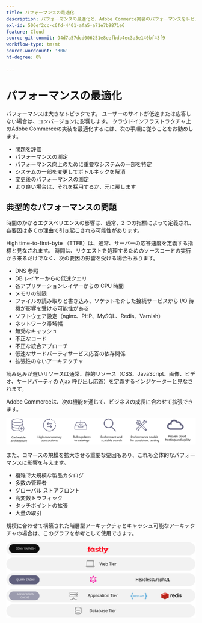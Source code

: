 ```yaml
---
title: パフォーマンスの最適化
description: パフォーマンスの最適化と、Adobe Commerce実装のパフォーマンスをレビューするために実行する手順について説明します。
exl-id: 506ef2cc-c6fd-4401-afa5-a71e7b9871e6
feature: Cloud
source-git-commit: 94d7a57dcd006251e8eefbdb4ec3a5e140bf43f9
workflow-type: tm+mt
source-wordcount: '306'
ht-degree: 0%

---
```


# パフォーマンスの最適化

パフォーマンスは大きなトピックです。 ユーザーのサイトが低速または応答しない場合は、コンバージョンに影響します。 クラウドインフラストラクチャ上のAdobe Commerceの実装を最適化するには、次の手順に従うことをお勧めします。

- 問題を評価
- パフォーマンスの測定
- パフォーマンス向上のために重要なシステムの一部を特定
- システムの一部を変更してボトルネックを解消
- 変更後のパフォーマンスの測定
- より良い場合は、それを採用するか、元に戻します

## 典型的なパフォーマンスの問題

時間のかかるエクスペリエンスの影響は、通常、2 つの指標によって定義され、各要因は多くの理由で引き起こされる可能性があります。

High time-to-first-byte （TTFB）は、通常、サーバーの応答速度を定義する指標と見なされます。 時間は、リクエストを処理するためのソースコードの実行から来るだけでなく、次の要因の影響を受ける場合もあります。

- DNS 参照
- DB レイヤーからの低速クエリ
- 各アプリケーションレイヤーからの CPU 時間
- メモリの制限
- ファイルの読み取りと書き込み、ソケットを介した接続サービスから I/O 待機が影響を受ける可能性がある
- ソフトウェア設定（nginx、PHP、MySQL、Redis、Varnish）
- ネットワーク帯域幅
- 無効なキャッシュ
- 不正なコード
- 不正な統合アプローチ
- 低速なサードパーティサービス応答の依存関係
- 拡張性のないアーキテクチャ

読み込みが遅いリソースは通常、静的リソース（CSS、JavaScript、画像、ビデオ、サードパーティの Ajax 呼び出し応答）を定義するインジケーターと見なされます。

Adobe Commerceは、次の機能を通じて、ビジネスの成長に合わせて拡張できます。

![Adobe Commerceの拡張性を示す図](../../../assets/playbooks/scalable-capabilities.svg)

また、コマースの規模を拡大させる重要な要因もあり、これも全体的なパフォーマンスに影響を与えます。

- 複雑で大規模な製品カタログ
- 多数の管理者
- グローバル ストアフロント
- 高変数トラフィック
- タッチポイントの拡張
- 大量の取引

規模に合わせて構築された階層型アーキテクチャとキャッシュ可能なアーキテクチャの場合は、このグラフを参考として使用できます。

![キャッシュ可能なアーキテクチャでAdobe Commerce GraphQL API を使用する方法を示す図](../../../assets/playbooks/cacheable-architecture.svg)
